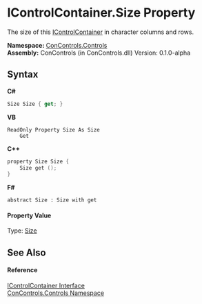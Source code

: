 # IControlContainer.Size Property 
 

The size of this <a href="c8908abc-151b-93a6-2f1f-67a1ae49c0ef">IControlContainer</a> in character columns and rows.

**Namespace:**&nbsp;<a href="8161a036-2926-0ace-99d3-20346d250e3b">ConControls.Controls</a><br />**Assembly:**&nbsp;ConControls (in ConControls.dll) Version: 0.1.0-alpha

## Syntax

**C#**<br />
``` C#
Size Size { get; }
```

**VB**<br />
``` VB
ReadOnly Property Size As Size
	Get
```

**C++**<br />
``` C++
property Size Size {
	Size get ();
}
```

**F#**<br />
``` F#
abstract Size : Size with get

```


#### Property Value
Type: <a href="https://docs.microsoft.com/dotnet/api/system.drawing.size" target="_blank">Size</a>

## See Also


#### Reference
<a href="c8908abc-151b-93a6-2f1f-67a1ae49c0ef">IControlContainer Interface</a><br /><a href="8161a036-2926-0ace-99d3-20346d250e3b">ConControls.Controls Namespace</a><br />